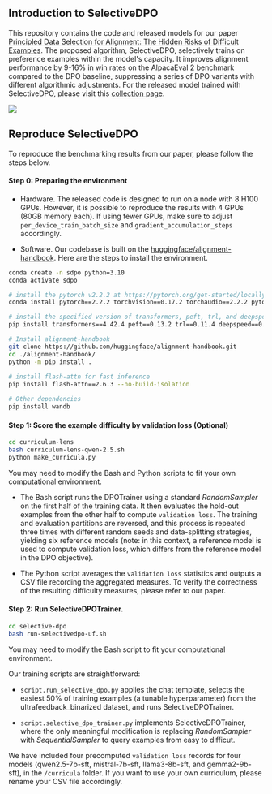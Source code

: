 ## Introduction to SelectiveDPO

This repository contains the code and released models for our paper [Principled Data Selection for Alignment: The Hidden Risks of Difficult Examples](https://arxiv.org/pdf/2502.09650). The proposed algorithm, SelectiveDPO, selectively trains on preference examples within the model's capacity. It improves alignment performance by 9-16% in win rates on the AlpacaEval 2 benchmark compared to the DPO baseline, suppressing a series of DPO variants with different algorithmic adjustments. For the released model trained with SelectiveDPO, please visit this [collection page](https://huggingface.co/collections/glorgao/selectivedpo-676966c5bf01f8eb91a8fb85).

![](selective-dpo-illustration.jpg)

## Reproduce SelectiveDPO
To reproduce the benchmarking results from our paper, please follow the steps below.
#### Step 0: Preparing the environment
- Hardware. The released code is designed to run on a node with 8 H100 GPUs. However, it is possible to reproduce the results with 4 GPUs (80GB memory each). If using fewer GPUs, make sure to adjust `per_device_train_batch_size` and `gradient_accumulation_steps` accordingly.

- Software. Our codebase is built on the [huggingface/alignment-handbook](https://github.com/huggingface/alignment-handbook). Here are the steps to install the environment.

```bash
conda create -n sdpo python=3.10
conda activate sdpo

# install the pytorch v2.2.2 at https://pytorch.org/get-started/locally/. For example, for linux
conda install pytorch==2.2.2 torchvision==0.17.2 torchaudio==2.2.2 pytorch-cuda=12.1 -c pytorch -c nvidia

# install the specified version of transformers, peft, trl, and deepspeed
pip install transformers==4.42.4 peft==0.13.2 trl==0.11.4 deepspeed==0.14.4 

# Install alignment-handbook
git clone https://github.com/huggingface/alignment-handbook.git
cd ./alignment-handbook/
python -m pip install .
 
# install flash-attn for fast inference 
pip install flash-attn==2.6.3 --no-build-isolation

# Other dependencies
pip install wandb
```

#### Step 1: Score the example difficulty by validation loss (Optional)
```bash
cd curriculum-lens 
bash curriculum-lens-qwen-2.5.sh
python make_curricula.py 
```
You may need to modify the Bash and Python scripts to fit your own computational environment.


- The Bash script runs the DPOTrainer using a standard *RandomSampler* on the first half of the training data. It then evaluates the hold-out examples from the other half to compute `validation loss`. The training and evaluation partitions are reversed, and this process is repeated three times with different random seeds and data-splitting strategies, yielding six reference models (note: in this context, a reference model is used to compute validation loss, which differs from the reference model in the DPO objective).

- The Python script averages the `validation loss` statistics and outputs a CSV file recording the aggregated measures. To verify the correctness of the resulting difficulty measures, please refer to our paper.



#### Step 2: Run SelectiveDPOTrainer.
```bash
cd selective-dpo 
bash run-selectivedpo-uf.sh
```
You may need to modify the Bash script to fit your computational environment.

Our training scripts are straightforward:

- `script.run_selective_dpo.py` applies the chat template, selects the easiest 50% of training examples (a tunable hyperparameter) from the ultrafeedback_binarized dataset, and runs SelectiveDPOTrainer.

- `script.selective_dpo_trainer.py` implements SelectiveDPOTrainer, where the only meaningful modification is replacing *RandomSampler* with *SequentialSampler* to query examples from easy to difficut.

We have included four precomputed `validation loss` records for four models (qwen2.5-7b-sft, mistral-7b-sft, llama3-8b-sft, and gemma2-9b-sft), in the `/curricula` folder. If you want to use your own curriculum, please rename your CSV file accordingly.
